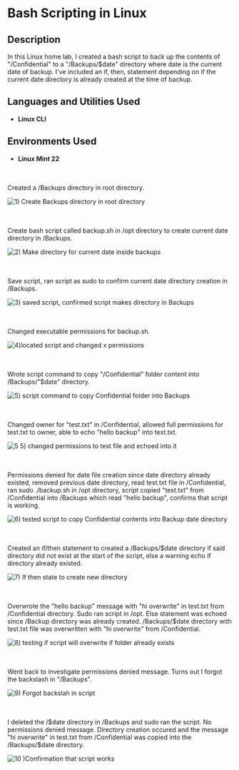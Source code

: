 # Bash Scripting in Linux

<h2>Description</h2>
In this Linux home lab, I created a bash script to back up the contents of "/Confidential" to a "/Backups/$date" directory where date is the current date of backup. I've included an if, then, statement depending on if the current date directory is already created at the time of backup. 
<br />


<h2>Languages and Utilities Used</h2>

- <b>Linux CLI</b> 

<h2>Environments Used </h2>

- <b>Linux Mint 22</b> 

<br />
<br />
Created a /Backups directory in root directory. 

![1) Create Backups directory in root directory](https://github.com/user-attachments/assets/fe224393-d417-4a38-8110-6c03f7f4acfe)

<br />
<br />
Create bash script called backup.sh in /opt directory to create current date directory in /Backups. 

![2) Make directory for current date inside backups](https://github.com/user-attachments/assets/ec3d001a-f80c-4928-a357-7d2059856b82)

<br />
<br />
Save script, ran script as sudo to confirm current date directory creation in /Backups.

![3) saved script, confirmed script makes directory in Backups](https://github.com/user-attachments/assets/41924a94-2598-402b-b0a6-664f69996508)

<br />
<br />
Changed executable permissions for backup.sh.

![4)located script and changed x permissions](https://github.com/user-attachments/assets/afb2a87b-7738-44df-983d-eb918ea1d155)

<br />
<br />
Wrote script command to copy "/Confidential" folder content into /Backups/"$date" directory.

![5) script command to copy Confidential folder into Backups](https://github.com/user-attachments/assets/bce126ad-29a4-4cce-aafa-5397545f58e1)

<br />
<br />
Changed owner for "test.txt" in /Confidential, allowed full permissions for test.txt to owner, able to echo "hello backup" into test.txt. 

![5 5) changed permissions to test file and echoed into it](https://github.com/user-attachments/assets/c6716c58-429a-440a-aae3-69855e55a9c8)

<br />
<br />
Permissions denied for date file creation since date directory already existed, removed previous date directory, read test.txt file in /Confidential, ran sudo ./backup.sh in /opt directory, script copied "test.txt" from /Confidential into /Backups which read "hello backup", confirms that script is working.  

![6) tested script to copy Confidential contents into Backup date directory](https://github.com/user-attachments/assets/3359f45c-0a05-4166-b7cd-ed227fdffca2)

<br />
<br />
Created an if/then statement to created a /Backups/$date directory if said directory did not exist at the start of the script, else a warning echo if directory already existed. 

![7) If then state to create new directory](https://github.com/user-attachments/assets/d0de9af0-4f85-45df-87b4-4e969893780a)

<br />
<br />
Overwrote the "hello backup" message with "hi overwrite" in test.txt from /Confidential directory. Sudo ran script in /opt. Else statement was echoed since /Backup directory was already created. /Backups/$date directory with test.txt file was overwritten with "hi overwrite" from /Confidential.

![8) testing if script will overwrite if folder already exists](https://github.com/user-attachments/assets/dffcc14e-0d9e-4de6-aea1-0c331197be62)

<br />
<br />
Went back to investigate permissions denied message. Turns out I forgot the backslash in "/Backups". 

![9) Forgot backslah in script ](https://github.com/user-attachments/assets/0f3cf490-2f83-4123-aeca-6e84b3aa4b4c)

<br />
<br />
I deleted the /$date directory in /Backups and sudo ran the script. No permissions denied message. Directory creation occured and the message "hi overwrite" in test.txt from /Confidential was copied into the /Backups/$date directory.

![10 )Confirmation that script works](https://github.com/user-attachments/assets/a72b2804-f99b-4dbb-a3b9-0f6efe4d84fd)
